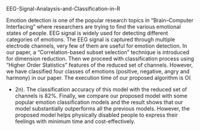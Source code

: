 EEG-Signal-Analaysis-and-Classification-in-R

Emotion detection is one of the popular research topics in “Brain–Computer Interfacing” where researchers are trying to find the various emotional states of people. EEG signal is widely used for detecting different categories of emotions. The EEG signal is captured through multiple electrode channels, very few of them are useful for emotion detection. In our paper, a “Correlation-based subset selection” technique is introduced for dimension reduction. Then we proceed with classification process using “Higher Order Statistics” features of the reduced set of channels. However, we have classified four classes of emotions (positive, negative, angry and harmony) in our paper. The execution time of our proposed algorithm is O(
 + 2n). The classification accuracy of this model with the reduced set of channels is 82%. Finally, we compare our proposed model with some popular emotion classification models and the result shows that our model substantially outperforms all the previous models. However, the proposed model helps physically disabled people to express their feelings with minimum time and cost-effectively.
